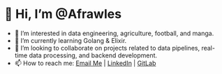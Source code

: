 # 👋 Hi, I’m @Afrawles

- 👀 I’m interested in data engineering, agriculture, football, and manga.
- 🌱 I’m currently learning Golang & Elixir.
- 💞️ I’m looking to collaborate on projects related to data pipelines, real-time data processing, and backend development.
- 📫 How to reach me: [Email Me](mailto:afrawles@outlook.com) | [LinkedIn](https://www.linkedin.com/in/mosesodeke/) | [GitLab](https://gitlab.com/mosesafrawles)
